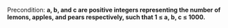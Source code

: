 Precondition: **a, b, and c are positive integers representing the number of lemons, apples, and pears respectively, such that 1 ≤ a, b, c ≤ 1000.**